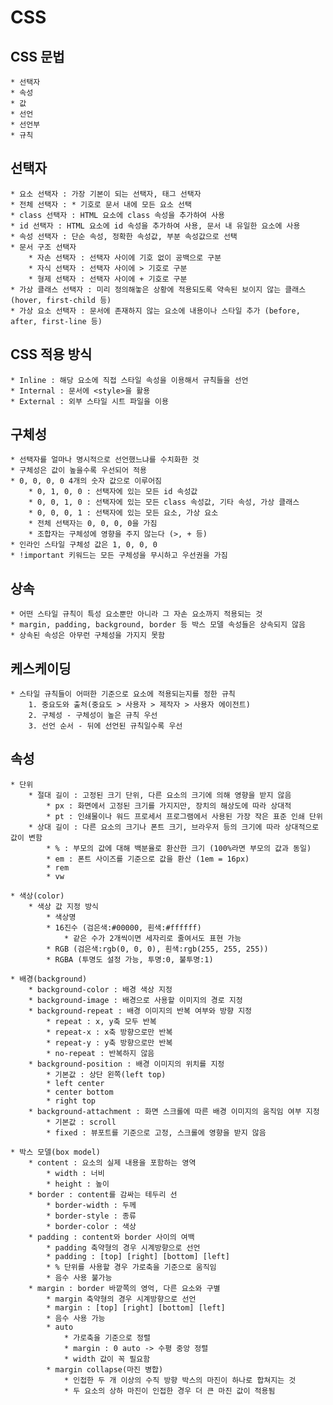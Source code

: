 # CSS

## CSS 문법

    * 선택자
    * 속성
    * 값
    * 선언
    * 선언부
    * 규칙

## 선택자

    * 요소 선택자 : 가장 기본이 되는 선택자, 태그 선택자
    * 전체 선택자 : * 기호로 문서 내에 모든 요소 선택
    * class 선택자 : HTML 요소에 class 속성을 추가하여 사용
    * id 선택자 : HTML 요소에 id 속성을 추가하여 사용, 문서 내 유일한 요소에 사용
    * 속성 선택자 : 단순 속성, 정확한 속성값, 부분 속성값으로 선택
    * 문서 구조 선택자 
        * 자손 선택자 : 선택자 사이에 기호 없이 공백으로 구분
        * 자식 선택자 : 선택자 사이에 > 기호로 구분
        * 형제 선택자 : 선택자 사이에 + 기호로 구분
    * 가상 클래스 선택자 : 미리 정의해놓은 상황에 적용되도록 약속된 보이지 않는 클래스 (hover, first-child 등)
    * 가상 요소 선택자 : 문서에 존재하지 않는 요소에 내용이나 스타일 추가 (before, after, first-line 등)

## CSS 적용 방식

    * Inline : 해당 요소에 직접 스타일 속성을 이용해서 규칙들을 선언
    * Internal : 문서에 <style>을 활용
    * External : 외부 스타일 시트 파일을 이용

## 구체성

    * 선택자를 얼마나 명시적으로 선언했느냐를 수치화한 것
    * 구체성은 값이 높을수록 우선되어 적용
    * 0, 0, 0, 0 4개의 숫자 값으로 이루어짐
        * 0, 1, 0, 0 : 선택자에 있는 모든 id 속성값
        * 0, 0, 1, 0 : 선택자에 있는 모든 class 속성값, 기타 속성, 가상 클래스
        * 0, 0, 0, 1 : 선택자에 있는 모든 요소, 가상 요소
        * 전체 선택자는 0, 0, 0, 0을 가짐
        * 조합자는 구체성에 영향을 주지 않는다 (>, + 등)
    * 인라인 스타일 구체성 값은 1, 0, 0, 0
    * !important 키워드는 모든 구체성을 무시하고 우선권을 가짐

## 상속

    * 어떤 스타일 규칙이 특성 요소뿐만 아니라 그 자손 요소까지 적용되는 것
    * margin, padding, background, border 등 박스 모델 속성들은 상속되지 않음
    * 상속된 속성은 아무런 구체성을 가지지 못함

## 케스케이딩

    * 스타일 규칙들이 어떠한 기준으로 요소에 적용되는지를 정한 규칙
        1. 중요도와 출처(중요도 > 사용자 > 제작자 > 사용자 에이전트)
        2. 구체성 - 구체성이 높은 규칙 우선
        3. 선언 순서 - 뒤에 선언된 규칙일수록 우선


## 속성

    * 단위
        * 절대 길이 : 고정된 크기 단위, 다른 요소의 크기에 의해 영향을 받지 않음
            * px : 화면에서 고정된 크기를 가지지만, 장치의 해상도에 따라 상대적
            * pt : 인쇄물이나 워드 프로세서 프로그램에서 사용된 가장 작은 표준 인쇄 단위
        * 상대 길이 : 다른 요소의 크기나 폰트 크기, 브라우저 등의 크기에 따라 상대적으로 값이 변함
            * % : 부모의 값에 대해 백분율로 환산한 크기 (100%라면 부모의 값과 동일)
            * em : 폰트 사이즈를 기준으로 값을 환산 (1em = 16px)
            * rem
            * vw

    * 색상(color)
        * 색상 값 지정 방식
            * 색상명
            * 16진수 (검은색:#00000, 흰색:#ffffff)
                * 같은 수가 2개씩이면 세자리로 줄여서도 표현 가능
            * RGB (검은색:rgb(0, 0, 0), 흰색:rgb(255, 255, 255))
            * RGBA (투명도 설정 가능, 투명:0, 불투명:1)

    * 배경(background)
        * background-color : 배경 색상 지정
        * background-image : 배경으로 사용할 이미지의 경로 지정
        * background-repeat : 배경 이미지의 반복 여부와 방향 지정
            * repeat : x, y축 모두 반복
            * repeat-x : x축 방향으로만 반복
            * repeat-y : y축 방향으로만 반복
            * no-repeat : 반복하지 않음
        * background-position : 배경 이미지의 위치를 지정
            * 기본값 : 상단 왼쪽(left top)
            * left center
            * center bottom
            * right top 
        * background-attachment : 화면 스크롤에 따른 배경 이미지의 움직임 여부 지정
            * 기본값 : scroll
            * fixed : 뷰포트를 기준으로 고정, 스크롤에 영향을 받지 않음

    * 박스 모델(box model)
        * content : 요소의 실제 내용을 포함하는 영역
            * width : 너비
            * height : 높이
        * border : content를 감싸는 테두리 선
            * border-width : 두께
            * border-style : 종류
            * border-color : 색상
        * padding : content와 border 사이의 여백
            * padding 축약형의 경우 시계방향으로 선언
            * padding : [top] [right] [bottom] [left]
            * % 단위를 사용할 경우 가로축을 기준으로 움직임
            * 음수 사용 불가능
        * margin : border 바깥쪽의 영억, 다른 요소와 구별
            * margin 축약형의 경우 시계방향으로 선언
            * margin : [top] [right] [bottom] [left]
            * 음수 사용 가능
            * auto 
                * 가로축을 기준으로 정렬
                * margin : 0 auto -> 수평 중앙 정렬
                * width 값이 꼭 필요함 
            * margin collapse(마진 병합)
                * 인접한 두 개 이상의 수직 방향 박스의 마진이 하나로 합쳐지는 것
                * 두 요소의 상하 마진이 인접한 경우 더 큰 마진 값이 적용됨
